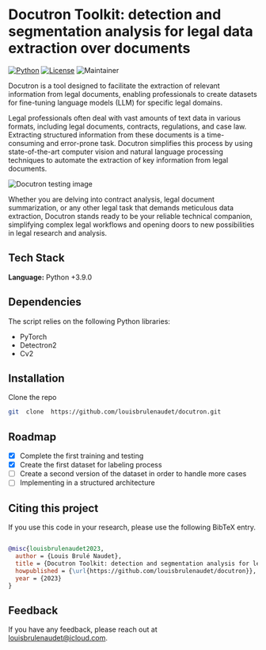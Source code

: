 # Docutron Toolkit: detection and segmentation analysis for legal data extraction over documents
[![Python](https://img.shields.io/pypi/pyversions/tensorflow.svg)](https://badge.fury.io/py/tensorflow) [![License](https://img.shields.io/badge/License-Apache_2.0-blue.svg)](https://opensource.org/licenses/Apache-2.0) ![Maintainer](https://img.shields.io/badge/maintainer-@louisbrulenaudet-blue)

Docutron is a tool designed to facilitate the extraction of relevant information from legal documents, enabling professionals to create datasets for fine-tuning language models (LLM) for specific legal domains.

Legal professionals often deal with vast amounts of text data in various formats, including legal documents, contracts, regulations, and case law. Extracting structured information from these documents is a time-consuming and error-prone task. Docutron simplifies this process by using state-of-the-art computer vision and natural language processing techniques to automate the extraction of key information from legal documents.

![Docutron testing image](https://github.com/louisbrulenaudet/docutron/blob/main/preview.png?raw=true)

Whether you are delving into contract analysis, legal document summarization, or any other legal task that demands meticulous data extraction, Docutron stands ready to be your reliable technical companion, simplifying complex legal workflows and opening doors to new possibilities in legal research and analysis.

## Tech Stack
**Language:** Python +3.9.0

## Dependencies
The script relies on the following Python libraries:
-   PyTorch
-   Detectron2
-   Cv2

## Installation
Clone the repo

```sh
git  clone  https://github.com/louisbrulenaudet/docutron.git
```

## Roadmap
- [x] Complete the first training and testing
- [x] Create the first dataset for labeling process
- [ ] Create a second version of the dataset in order to handle more cases
- [ ] Implementing in a structured architecture

## Citing this project

If you use this code in your research, please use the following BibTeX entry.
```BibTeX

@misc{louisbrulenaudet2023,
  author = {Louis Brulé Naudet},
  title = {Docutron Toolkit: detection and segmentation analysis for legal data extraction over documents},
  howpublished = {\url{https://github.com/louisbrulenaudet/docutron}},
  year = {2023}
}
```

## Feedback
If you have any feedback, please reach out at [louisbrulenaudet@icloud.com](mailto:louisbrulenaudet@icloud.com).
